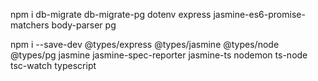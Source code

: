 


npm i db-migrate db-migrate-pg dotenv express jasmine-es6-promise-matchers body-parser pg

npm i --save-dev @types/express @types/jasmine @types/node @types/pg jasmine jasmine-spec-reporter jasmine-ts nodemon ts-node tsc-watch typescript
